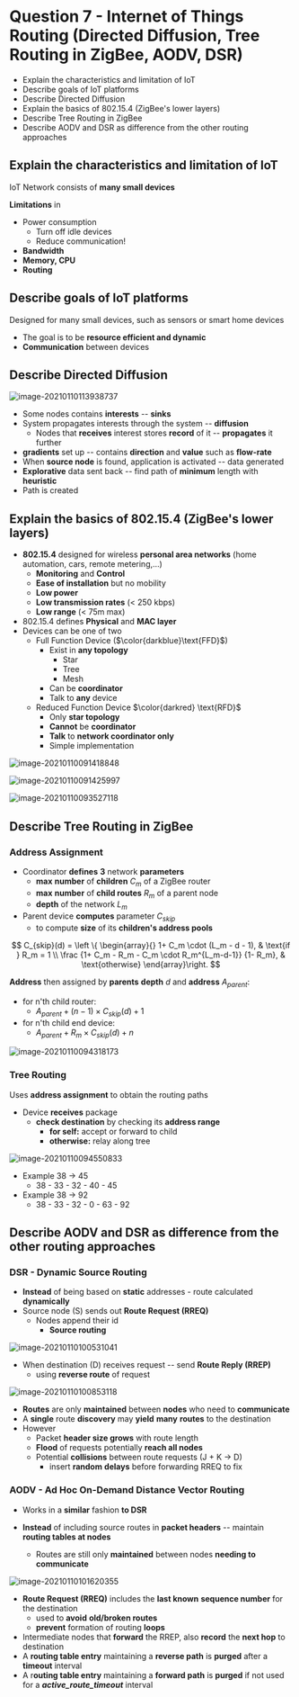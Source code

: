 # Question 7 - Internet of Things Routing (Directed Diffusion, Tree Routing in ZigBee, AODV, DSR)

* Explain the characteristics and limitation of IoT
* Describe goals of IoT platforms
* Describe Directed Diffusion
* Explain the basics of 802.15.4 (ZigBee's lower layers)
* Describe Tree Routing in ZigBee
* Describe AODV and DSR as difference from the other routing approaches



## Explain the characteristics and limitation of IoT

IoT Network consists of **many small devices**

**Limitations** in

* Power consumption
    * Turn off idle devices
    * Reduce communication!
* **Bandwidth**
* **Memory, CPU**
* **Routing**



## Describe goals of IoT platforms

Designed for many small devices, such as sensors or smart home devices

* The goal is to be **resource efficient and dynamic**
* **Communication** between devices



## Describe Directed Diffusion

![image-20210110113938737](images/7-iot-routing/image-20210110113938737.png)

* Some nodes contains **interests** -- **sinks**
* System propagates interests through the system -- **diffusion**
    * Nodes that **receives** interest stores **record** of it -- **propagates** it further
* **gradients** set up -- contains **direction** and **value** such as **flow-rate**
* When **source node** is found, application is activated -- data generated
* **Explorative** data sent back -- find path of **minimum** length with **heuristic**
* Path is created



## Explain the basics of 802.15.4 (ZigBee's lower layers)

* **802.15.4** designed for wireless **personal area networks** (home automation, cars, remote metering,…)
    * **Monitoring** and **Control**
    * **Ease of installation** but no mobility
    * **Low power** 
    * **Low transmission rates** (< 250 kbps)
    * **Low range** (< 75m max)
* 802.15.4 defines **Physical** and **MAC layer**
* Devices can be one of two
    * Full Function Device ($\color{darkblue}\text{FFD}$)
        * Exist in **any topology**
            * Star
            * Tree
            * Mesh
        * Can be **coordinator**
        * Talk to **any** device
    * Reduced Function Device $\color{darkred} \text{RFD}$
        * Only **star topology**
        * **Cannot** be **coordinator**
        * **Talk** to **network coordinator only**
        * Simple implementation



![image-20210110091418848](../images/07-wireless/image-20210110091418848.png)

![image-20210110091425997](../images/07-wireless/image-20210110091425997.png)



![image-20210110093527118](../images/07-wireless/image-20210110093527118.png)



## Describe Tree Routing in ZigBee

### Address Assignment

* Coordinator **defines** **3** network **parameters**
    * **max** **number** of **children** $C_m$ of a ZigBee router
    * **max** **number** of **child routes** $R_m$ of a parent node
    * **depth** of the network $L_m$
* Parent device **computes** parameter $C_{skip}$
    * to compute **size** of its **children's address pools**

$$
C_{skip}(d) = \left \{ \begin{array}{}
1+ C_m \cdot (L_m - d - 1), & \text{if } R_m = 1 \\
\frac {1+ C_m - R_m - C_m \cdot R_m^{L_m-d-1}} {1- R_m}, & \text{otherwise}
\end{array}\right.
$$

**Address** then assigned by **parents** **depth** $d$ and **address** $A_{parent}$:

* for n'th child router:
    * $A_{parent}+(n-1) \times C_{skip}(d) +1$
* for n'th child end device:
    * $A_{parent} + R_m \times C_{skip}(d)+n$



![image-20210110094318173](../images/07-wireless/image-20210110094318173.png)



### Tree Routing

Uses **address assignment** to obtain the routing paths

* Device **receives** package
    * **check destination** by checking its **address range**
        * **for self:** accept or forward to child
        * **otherwise:** relay along tree



![image-20210110094550833](../images/07-wireless/image-20210110094550833.png)

* Example 38 $\to$ 45
    * 38 - 33 - 32 - 40 - 45
* Example 38 $\to$ 92
    * 38 - 33 - 32 - 0 - 63 - 92



## Describe AODV and DSR as difference from the other routing approaches

### DSR - Dynamic Source Routing

* **Instead** of being based on **static** addresses - route calculated **dynamically**
* Source node (S) sends out **Route Request (RREQ)**
    * Nodes append their id
        * **Source routing**



![image-20210110100531041](../images/07-wireless/image-20210110100531041.png)



* When destination (D) receives request -- send **Route Reply (RREP)**
    * using **reverse route** of request



![image-20210110100853118](../images/07-wireless/image-20210110100853118.png)



* **Routes** are only **maintained** between **nodes** who need to **communicate**
* A **single** route **discovery** may **yield** **many** **routes** to the destination
* However
    * Packet **header size grows** with route length
    * **Flood** of requests potentially **reach all nodes**
    * Potential **collisions** between route requests (J + K $\to$ D)
        * insert **random** **delays** before forwarding RREQ to fix



### AODV - Ad Hoc On-Demand Distance Vector Routing

* Works in a **similar** fashion **to DSR**

* **Instead** of including source routes in **packet headers** -- maintain **routing tables at nodes**
    * Routes are still only **maintained** between nodes **needing to communicate**



![image-20210110101620355](../images/07-wireless/image-20210110101620355.png)

* **Route Request (RREQ)** includes the **last known** **sequence number** for the destination
    * used to **avoid** **old/broken routes**
    * **prevent** formation of routing **loops**
* Intermediate nodes that **forward** the RREP, also **record** the **next hop** to destination
* A **routing table entry** maintaining a **reverse path** is **purged** after a **timeout** interval
* A r**outing table entry** maintaining a **forward path** is **purged** if not used for a ***active_route_timeout*** interval